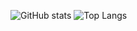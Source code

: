 ![GitHub stats](https://github-readme-stats.vercel.app/api?username=zewutz&theme=gotham&show_icons=true&count_private=true&hide_title=true&hide_border=true)
![Top Langs](https://github-readme-stats.vercel.app/api/top-langs/?username=zewutz&layout=default&theme=gotham&hide=html&hide_border=true&card_width=330)
